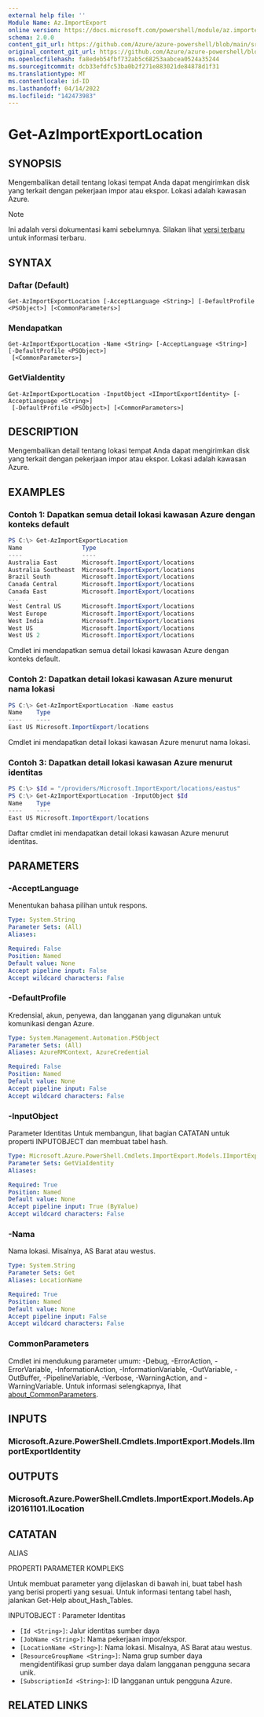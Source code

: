 ```yaml
---
external help file: ''
Module Name: Az.ImportExport
online version: https://docs.microsoft.com/powershell/module/az.importexport/get-azimportexportlocation
schema: 2.0.0
content_git_url: https://github.com/Azure/azure-powershell/blob/main/src/ImportExport/help/Get-AzImportExportLocation.md
original_content_git_url: https://github.com/Azure/azure-powershell/blob/main/src/ImportExport/help/Get-AzImportExportLocation.md
ms.openlocfilehash: fa8edeb54fbf732ab5c68253aabcea0524a35244
ms.sourcegitcommit: dcb33efdfc53ba0b2f271e883021de84878d1f31
ms.translationtype: MT
ms.contentlocale: id-ID
ms.lasthandoff: 04/14/2022
ms.locfileid: "142473983"
---
```

# Get-AzImportExportLocation

## SYNOPSIS
Mengembalikan detail tentang lokasi tempat Anda dapat mengirimkan disk yang terkait dengan pekerjaan impor atau ekspor.
Lokasi adalah kawasan Azure.

> [!NOTE]
>Ini adalah versi dokumentasi kami sebelumnya. Silakan lihat [versi terbaru](/powershell/module/az.importexport/get-azimportexportlocation) untuk informasi terbaru.

## SYNTAX

### Daftar (Default)
```
Get-AzImportExportLocation [-AcceptLanguage <String>] [-DefaultProfile <PSObject>] [<CommonParameters>]
```

### Mendapatkan
```
Get-AzImportExportLocation -Name <String> [-AcceptLanguage <String>] [-DefaultProfile <PSObject>]
 [<CommonParameters>]
```

### GetViaIdentity
```
Get-AzImportExportLocation -InputObject <IImportExportIdentity> [-AcceptLanguage <String>]
 [-DefaultProfile <PSObject>] [<CommonParameters>]
```

## DESCRIPTION
Mengembalikan detail tentang lokasi tempat Anda dapat mengirimkan disk yang terkait dengan pekerjaan impor atau ekspor.
Lokasi adalah kawasan Azure.

## EXAMPLES

### Contoh 1: Dapatkan semua detail lokasi kawasan Azure dengan konteks default
```powershell
PS C:\> Get-AzImportExportLocation
Name                 Type
----                 ----
Australia East       Microsoft.ImportExport/locations
Australia Southeast  Microsoft.ImportExport/locations
Brazil South         Microsoft.ImportExport/locations
Canada Central       Microsoft.ImportExport/locations
Canada East          Microsoft.ImportExport/locations
...
West Central US      Microsoft.ImportExport/locations
West Europe          Microsoft.ImportExport/locations
West India           Microsoft.ImportExport/locations
West US              Microsoft.ImportExport/locations
West US 2            Microsoft.ImportExport/locations
```

Cmdlet ini mendapatkan semua detail lokasi kawasan Azure dengan konteks default.

### Contoh 2: Dapatkan detail lokasi kawasan Azure menurut nama lokasi
```powershell
PS C:\> Get-AzImportExportLocation -Name eastus
Name    Type
----    ----
East US Microsoft.ImportExport/locations
```

Cmdlet ini mendapatkan detail lokasi kawasan Azure menurut nama lokasi.

### Contoh 3: Dapatkan detail lokasi kawasan Azure menurut identitas
```powershell
PS C:\> $Id = "/providers/Microsoft.ImportExport/locations/eastus"
PS C:\> Get-AzImportExportLocation -InputObject $Id
Name    Type
----    ----
East US Microsoft.ImportExport/locations
```

Daftar cmdlet ini mendapatkan detail lokasi kawasan Azure menurut identitas.

## PARAMETERS

### -AcceptLanguage
Menentukan bahasa pilihan untuk respons.

```yaml
Type: System.String
Parameter Sets: (All)
Aliases:

Required: False
Position: Named
Default value: None
Accept pipeline input: False
Accept wildcard characters: False
```

### -DefaultProfile
Kredensial, akun, penyewa, dan langganan yang digunakan untuk komunikasi dengan Azure.

```yaml
Type: System.Management.Automation.PSObject
Parameter Sets: (All)
Aliases: AzureRMContext, AzureCredential

Required: False
Position: Named
Default value: None
Accept pipeline input: False
Accept wildcard characters: False
```

### -InputObject
Parameter Identitas Untuk membangun, lihat bagian CATATAN untuk properti INPUTOBJECT dan membuat tabel hash.

```yaml
Type: Microsoft.Azure.PowerShell.Cmdlets.ImportExport.Models.IImportExportIdentity
Parameter Sets: GetViaIdentity
Aliases:

Required: True
Position: Named
Default value: None
Accept pipeline input: True (ByValue)
Accept wildcard characters: False
```

### -Nama
Nama lokasi.
Misalnya, AS Barat atau westus.

```yaml
Type: System.String
Parameter Sets: Get
Aliases: LocationName

Required: True
Position: Named
Default value: None
Accept pipeline input: False
Accept wildcard characters: False
```

### CommonParameters
Cmdlet ini mendukung parameter umum: -Debug, -ErrorAction, -ErrorVariable, -InformationAction, -InformationVariable, -OutVariable, -OutBuffer, -PipelineVariable, -Verbose, -WarningAction, and -WarningVariable. Untuk informasi selengkapnya, lihat [about_CommonParameters](http://go.microsoft.com/fwlink/?LinkID=113216).

## INPUTS

### Microsoft.Azure.PowerShell.Cmdlets.ImportExport.Models.IImportExportIdentity

## OUTPUTS

### Microsoft.Azure.PowerShell.Cmdlets.ImportExport.Models.Api20161101.ILocation

## CATATAN

ALIAS

PROPERTI PARAMETER KOMPLEKS

Untuk membuat parameter yang dijelaskan di bawah ini, buat tabel hash yang berisi properti yang sesuai. Untuk informasi tentang tabel hash, jalankan Get-Help about_Hash_Tables.


INPUTOBJECT <IImportExportIdentity>: Parameter Identitas
  - `[Id <String>]`: Jalur identitas sumber daya
  - `[JobName <String>]`: Nama pekerjaan impor/ekspor.
  - `[LocationName <String>]`: Nama lokasi. Misalnya, AS Barat atau westus.
  - `[ResourceGroupName <String>]`: Nama grup sumber daya mengidentifikasi grup sumber daya dalam langganan pengguna secara unik.
  - `[SubscriptionId <String>]`: ID langganan untuk pengguna Azure.

## RELATED LINKS

